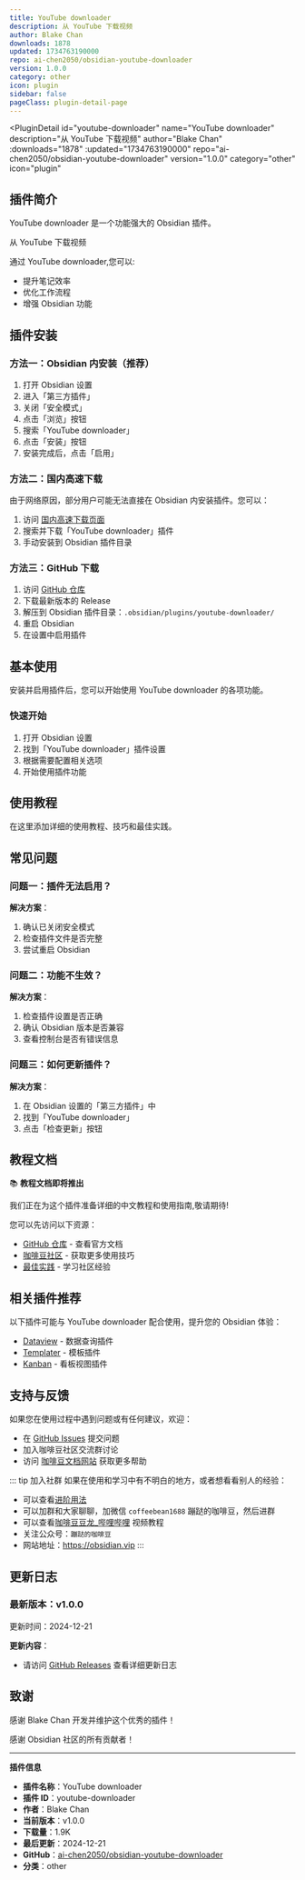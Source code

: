 ```yaml
---
title: YouTube downloader
description: 从 YouTube 下载视频
author: Blake Chan
downloads: 1878
updated: 1734763190000
repo: ai-chen2050/obsidian-youtube-downloader
version: 1.0.0
category: other
icon: plugin
sidebar: false
pageClass: plugin-detail-page
---
```


<PluginDetail
  id="youtube-downloader"
  name="YouTube downloader"
  description="从 YouTube 下载视频"
  author="Blake Chan"
  :downloads="1878"
  :updated="1734763190000"
  repo="ai-chen2050/obsidian-youtube-downloader"
  version="1.0.0"
  category="other"
  icon="plugin"
>

<!-- AUTO_GENERATED_START -->
## 插件简介

YouTube downloader 是一个功能强大的 Obsidian 插件。

从 YouTube 下载视频

通过 YouTube downloader,您可以:

- 提升笔记效率
- 优化工作流程
- 增强 Obsidian 功能

<!-- AUTO_GENERATED_END -->

<!-- AUTO_GENERATED_START -->
## 插件安装

### 方法一：Obsidian 内安装（推荐）

1. 打开 Obsidian 设置
2. 进入「第三方插件」
3. 关闭「安全模式」
4. 点击「浏览」按钮
5. 搜索「YouTube downloader」
6. 点击「安装」按钮
7. 安装完成后，点击「启用」

### 方法二：国内高速下载

由于网络原因，部分用户可能无法直接在 Obsidian 内安装插件。您可以：

1. 访问 [国内高速下载页面](/zh/documentation/obsidian-plugins-download.html)
2. 搜索并下载「YouTube downloader」插件
3. 手动安装到 Obsidian 插件目录

### 方法三：GitHub 下载

1. 访问 [GitHub 仓库](https://github.com/ai-chen2050/obsidian-youtube-downloader)
2. 下载最新版本的 Release
3. 解压到 Obsidian 插件目录：`.obsidian/plugins/youtube-downloader/`
4. 重启 Obsidian
5. 在设置中启用插件

## 基本使用

安装并启用插件后，您可以开始使用 YouTube downloader 的各项功能。

### 快速开始

1. 打开 Obsidian 设置
2. 找到「YouTube downloader」插件设置
3. 根据需要配置相关选项
4. 开始使用插件功能

<!-- AUTO_GENERATED_END -->

<!-- CUSTOM_CONTENT_START:tutorial -->
## 使用教程

在这里添加详细的使用教程、技巧和最佳实践。

<!-- CUSTOM_CONTENT_END:tutorial -->

<!-- SHARED_CONTENT_START -->
## 常见问题

### 问题一：插件无法启用？

**解决方案**：
1. 确认已关闭安全模式
2. 检查插件文件是否完整
3. 尝试重启 Obsidian

### 问题二：功能不生效？

**解决方案**：
1. 检查插件设置是否正确
2. 确认 Obsidian 版本是否兼容
3. 查看控制台是否有错误信息

### 问题三：如何更新插件？

**解决方案**：
1. 在 Obsidian 设置的「第三方插件」中
2. 找到「YouTube downloader」
3. 点击「检查更新」按钮

## 教程文档

📚 **教程文档即将推出**

我们正在为这个插件准备详细的中文教程和使用指南,敬请期待!

您可以先访问以下资源：
- [GitHub 仓库](https://github.com/ai-chen2050/obsidian-youtube-downloader) - 查看官方文档
- [咖啡豆社区](/zh/bases/) - 获取更多使用技巧
- [最佳实践](/zh/best-practices/) - 学习社区经验

## 相关插件推荐

以下插件可能与 YouTube downloader 配合使用，提升您的 Obsidian 体验：

- [Dataview](/zh/plugins/dataview.html) - 数据查询插件
- [Templater](/zh/plugins/templater-obsidian.html) - 模板插件
- [Kanban](/zh/plugins/obsidian-kanban.html) - 看板视图插件

## 支持与反馈

如果您在使用过程中遇到问题或有任何建议，欢迎：

- 在 [GitHub Issues](https://github.com/ai-chen2050/obsidian-youtube-downloader/issues) 提交问题
- 加入咖啡豆社区交流群讨论
- 访问 [咖啡豆文档网站](https://obsidian.vip) 获取更多帮助

::: tip 加入社群
如果在使用和学习中有不明白的地方，或者想看看别人的经验：
- 可以查看[进阶用法](/zh/advanced)
- 可以加群和大家聊聊，加微信 `coffeebean1688` 蹦跶的咖啡豆，然后进群
- 可以查看[咖啡豆豆龙_哔哩哔哩](https://space.bilibili.com/618777356) 视频教程
- 关注公众号：`蹦跶的咖啡豆`
- 网站地址：https://obsidian.vip
:::
<!-- SHARED_CONTENT_END -->

<!-- AUTO_GENERATED_START -->
## 更新日志

### 最新版本：v1.0.0

更新时间：2024-12-21

**更新内容**：
- 请访问 [GitHub Releases](https://github.com/ai-chen2050/obsidian-youtube-downloader/releases) 查看详细更新日志

## 致谢

感谢 Blake Chan 开发并维护这个优秀的插件！

感谢 Obsidian 社区的所有贡献者！

---

**插件信息**
- **插件名称**：YouTube downloader
- **插件 ID**：youtube-downloader
- **作者**：Blake Chan
- **当前版本**：v1.0.0
- **下载量**：1.9K
- **最后更新**：2024-12-21
- **GitHub**：[ai-chen2050/obsidian-youtube-downloader](https://github.com/ai-chen2050/obsidian-youtube-downloader)
- **分类**：other
<!-- AUTO_GENERATED_END -->

</PluginDetail>

